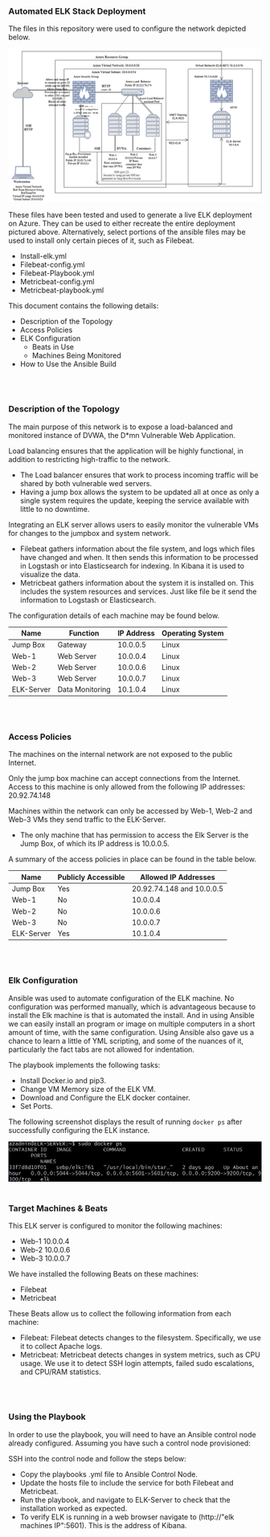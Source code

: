 ### Automated ELK Stack Deployment

  The files in this repository were used to configure the network depicted below.

  ![ELK Stack diagram](https://github.com/PriyankaTilavalli/PriyankaTilavalliELKProject1/blob/main/ELK%20Project%201/Diagrams/ELK%20Stack%20diagram.drawio.png)

  These files have been tested and used to generate a live ELK deployment on Azure. They can be used to either recreate the entire deployment pictured above. Alternatively, select portions of the ansible files may be used to install only certain pieces of it, such as Filebeat.

  - Install-elk.yml
  - Filebeat-config.yml
  - Filebeat-Playbook.yml
  - Metricbeat-config.yml
  - Metricbeat-playbook.yml

  This document contains the following details:
  - Description of the Topology
  - Access Policies
  - ELK Configuration
    - Beats in Use
    - Machines Being Monitored
  - How to Use the Ansible Build
<br>
<br>

### Description of the Topology

  The main purpose of this network is to expose a load-balanced and monitored instance of DVWA, the D*mn Vulnerable Web Application.

  Load balancing ensures that the application will be highly functional, in addition to restricting high-traffic to the network.
  - The Load balancer ensures that work to process incoming traffic will be shared by both vulnerable wed servers. 
  - Having a jump box allows the system to be updated all at once as only a single system requires the update, keeping the service available with little to no downtime.

  Integrating an ELK server allows users to easily monitor the vulnerable VMs for changes to the jumpbox and system network.
  - Filebeat gathers information about the file system, and logs which files have changed and when. It then sends this information to be processed in Logstash or into  Elasticsearch for indexing. In Kibana it is used to visualize the data.
  - Metricbeat gathers information about the system it is installed on. This includes the system resources and services. Just like file be it send the information to Logstash or Elasticsearch.

  The configuration details of each machine may be found below.

  | Name       | Function        | IP Address | Operating System |
  |------------|-----------------|------------|------------------|
  | Jump Box   | Gateway         | 10.0.0.5   | Linux            |
  | Web-1      | Web Server      | 10.0.0.4   | Linux            |
  | Web-2      | Web Server      | 10.0.0.6   | Linux            |
  | Web-3      | Web Server      | 10.0.0.7   | Linux            |
  | ELK-Server | Data Monitoring | 10.1.0.4   | Linux            |
<br>
<br>

### Access Policies

  The machines on the internal network are not exposed to the public Internet. 

  Only the jump box machine can accept connections from the Internet. Access to this machine is only allowed from the following IP addresses: 20.92.74.148

  Machines within the network can only be accessed by Web-1, Web-2 and Web-3 VMs they send traffic to the ELK-Server.
  - The only machine that has permission to access the Elk Server is the Jump Box, of which its IP address is 10.0.0.5.

  A summary of the access policies in place can be found in the table below.

  | Name       | Publicly Accessible | Allowed IP Addresses      |
  |------------|---------------------|---------------------------|
  | Jump Box   | Yes                 | 20.92.74.148 and 10.0.0.5 |
  | Web-1      | No                  | 10.0.0.4                  |
  | Web-2      | No                  | 10.0.0.6                  |
  | Web-3      | No                  | 10.0.0.7                  |
  | ELK-Server | Yes                 | 10.1.0.4                  |
<br>
<br>

### Elk Configuration

  Ansible was used to automate configuration of the ELK machine. No configuration was performed manually, which is advantageous because to install the Elk machine is that is automated the install. And in using Ansible we can easily install an program or image on multiple computers in a short amount of time, with the same configuration. Using Ansible also gave us a chance to learn a little of YML scripting, and some of the nuances of it, particularly the fact tabs are not allowed for indentation.

  The playbook implements the following tasks:
  - Install Docker.io and pip3.
  - Change VM Memory size of the ELK VM.
  - Download and Configure the ELK docker container.
  - Set Ports.

  The following screenshot displays the result of running `docker ps` after successfully configuring the ELK instance.

  ![Docker Screenshot](https://github.com/PriyankaTilavalli/PriyankaTilavalliELKProject1/blob/main/ELK%20Project%201/Screenshots/docker_ps_output.png)
<br>
<br>

### Target Machines & Beats

  This ELK server is configured to monitor the following machines:
  - Web-1 10.0.0.4
  - Web-2 10.0.0.6
  - Web-3 10.0.0.7

  We have installed the following Beats on these machines:
  - Filebeat
  - Metricbeat

  These Beats allow us to collect the following information from each machine:
  - Filebeat: Filebeat detects changes to the filesystem. Specifically, we use it to collect Apache logs.
  - Metricbeat: Metricbeat detects changes in system metrics, such as CPU usage. We use it to detect SSH login attempts, failed sudo escalations, and CPU/RAM statistics.
<br>
<br>

### Using the Playbook

  In order to use the playbook, you will need to have an Ansible control node already configured. Assuming you have such a control node provisioned: 

  SSH into the control node and follow the steps below:
  - Copy the playbooks .yml file to Ansible Control Node.
  - Update the hosts file to include the service for both Filebeat and Metricbeat.
  - Run the playbook, and navigate to ELK-Server to check that the installation worked as expected.
  - To verify ELK is running in a web browser navigate to (http://"elk machines IP":5601). This is the address of Kibana.